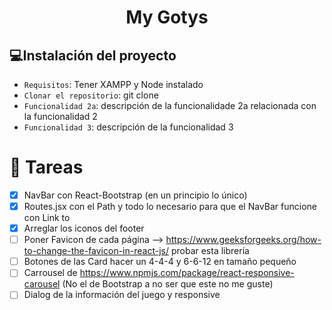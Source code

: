 <h1 align="center"> My Gotys </h1>

## :computer:Instalación del proyecto

- `Requisitos`: Tener XAMPP y Node instalado
- `Clonar el repositorio`: git clone 
- `Funcionalidad 2a`: descripción de la funcionalidade 2a relacionada con la funcionalidad 2
- `Funcionalidad 3`: descripción de la funcionalidad 3

# :construction_worker: Tareas
- [X] NavBar con React-Bootstrap (en un principio lo único)
- [X] Routes.jsx con el Path y todo lo necesario para que el NavBar funcione con Link to
- [X] Arreglar los iconos del footer
- [ ] Poner Favicon de cada página --> https://www.geeksforgeeks.org/how-to-change-the-favicon-in-react-js/ probar esta librería
- [ ] Botones de las Card hacer un 4-4-4 y 6-6-12 en tamaño pequeño
- [ ] Carrousel de https://www.npmjs.com/package/react-responsive-carousel (No el de Bootstrap a no ser que este no me guste)
- [ ] Dialog de la información del juego y responsive

